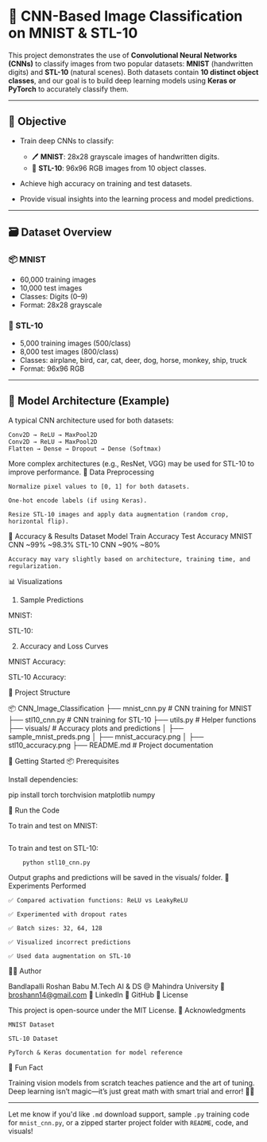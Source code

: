 # 🧠 CNN-Based Image Classification on MNIST & STL-10

This project demonstrates the use of **Convolutional Neural Networks (CNNs)** to classify images from two popular datasets: **MNIST** (handwritten digits) and **STL-10** (natural scenes). Both datasets contain **10 distinct object classes**, and our goal is to build deep learning models using **Keras or PyTorch** to accurately classify them.

---

## 🎯 Objective

- Train deep CNNs to classify:
  - 🖊️ **MNIST**: 28x28 grayscale images of handwritten digits.
  - 🌄 **STL-10**: 96x96 RGB images from 10 object classes.

- Achieve high accuracy on training and test datasets.
- Provide visual insights into the learning process and model predictions.

---

## 🗃️ Dataset Overview

### 📦 MNIST
- 60,000 training images
- 10,000 test images
- Classes: Digits (0–9)
- Format: 28x28 grayscale

### 🌄 STL-10
- 5,000 training images (500/class)
- 8,000 test images (800/class)
- Classes: airplane, bird, car, cat, deer, dog, horse, monkey, ship, truck
- Format: 96x96 RGB

---

## 🧠 Model Architecture (Example)

A typical CNN architecture used for both datasets:

```text
Conv2D → ReLU → MaxPool2D
Conv2D → ReLU → MaxPool2D
Flatten → Dense → Dropout → Dense (Softmax)
```
More complex architectures (e.g., ResNet, VGG) may be used for STL-10 to improve performance.
🔁 Data Preprocessing

    Normalize pixel values to [0, 1] for both datasets.

    One-hot encode labels (if using Keras).

    Resize STL-10 images and apply data augmentation (random crop, horizontal flip).

🧪 Accuracy & Results
Dataset	Model	Train Accuracy	Test Accuracy
MNIST	CNN	~99%	~98.3%
STL-10	CNN	~90%	~80%

    Accuracy may vary slightly based on architecture, training time, and regularization.

📊 Visualizations
1. Sample Predictions

MNIST:

STL-10:

2. Accuracy and Loss Curves

MNIST Accuracy:

STL-10 Accuracy:

📁 Project Structure

📦 CNN_Image_Classification
├── mnist_cnn.py              # CNN training for MNIST
├── stl10_cnn.py              # CNN training for STL-10
├── utils.py                  # Helper functions
├── visuals/                  # Accuracy plots and predictions
│   ├── sample_mnist_preds.png
│   ├── mnist_accuracy.png
│   ├── stl10_accuracy.png
├── README.md                 # Project documentation

🚀 Getting Started
📦 Prerequisites

Install dependencies:

pip install torch torchvision matplotlib numpy

🏃 Run the Code

To train and test on MNIST:

```python mnist_cnn.py
```
To train and test on STL-10:
```
    python stl10_cnn.py
```
Output graphs and predictions will be saved in the visuals/ folder.
🔬 Experiments Performed

    ✅ Compared activation functions: ReLU vs LeakyReLU

    ✅ Experimented with dropout rates

    ✅ Batch sizes: 32, 64, 128

    ✅ Visualized incorrect predictions

    ✅ Used data augmentation on STL-10

👨‍💻 Author

Bandlapalli Roshan Babu
M.Tech AI & DS @ Mahindra University
📧 broshann14@gmail.com
🔗 LinkedIn
🔗 GitHub
📜 License

This project is open-source under the MIT License.
🌟 Acknowledgments

    MNIST Dataset

    STL-10 Dataset

    PyTorch & Keras documentation for model reference

🙌 Fun Fact

Training vision models from scratch teaches patience and the art of tuning. Deep learning isn’t magic—it’s just great math with smart trial and error! 🧠🔥


---

Let me know if you'd like `.md` download support, sample `.py` training code for `mnist_cnn.py`, or a zipped starter project folder with `README`, code, and visuals!

